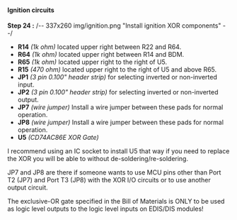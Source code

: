 #### Ignition circuits
**Step 24 :**
/-- 337x260 img/ignition.png "Install ignition XOR components" --/

- **R14**	*(1k ohm)* located upper right between R22 and R64. 
- **R64**	*(1k ohm)* located upper right between R14 and BDM.
- **R65**	*(1k ohm)* located upper right to the right of U5.
- **R15**	*(470 ohm)* located upper right to the right of U5 and above R65.
- **JP1**	*(3 pin 0.100" header strip)* for selecting inverted or non-inverted input.
- **JP2**	*(3 pin 0.100" header strip)* for selecting inverted or non-inverted output.
- **JP7**	*(wire jumper)*  Install a wire jumper between these pads for normal operation.
- **JP8**	*(wire jumper)*  Install a wire jumper between these pads for normal operation.
- **U5**	*(CD74AC86E XOR Gate)*

I recommend using an IC socket to install U5 that way if you need to replace the XOR you will be able to without de-soldering/re-soldering.

JP7 and JP8 are there if someone wants to use MCU pins other than Port T2 (JP7) and Port T3 (JP8) with the XOR I/O circuits or to use another output circuit.

The exclusive-OR gate specified in the Bill of Materials is ONLY to be used as logic level outputs to the logic level inputs on EDIS/DIS modules! 
